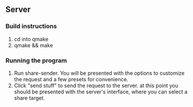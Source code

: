 Server
------
### Build instructions
1. cd into qmake
2. qmake && make

### Running the program
1. Run share-sender. You will be presented with the options to customize the request and a few presets for convenience.
2. Click "send stuff" to send the request to the server. at this point you should be presented with the server's interface, where you can select a share target.
